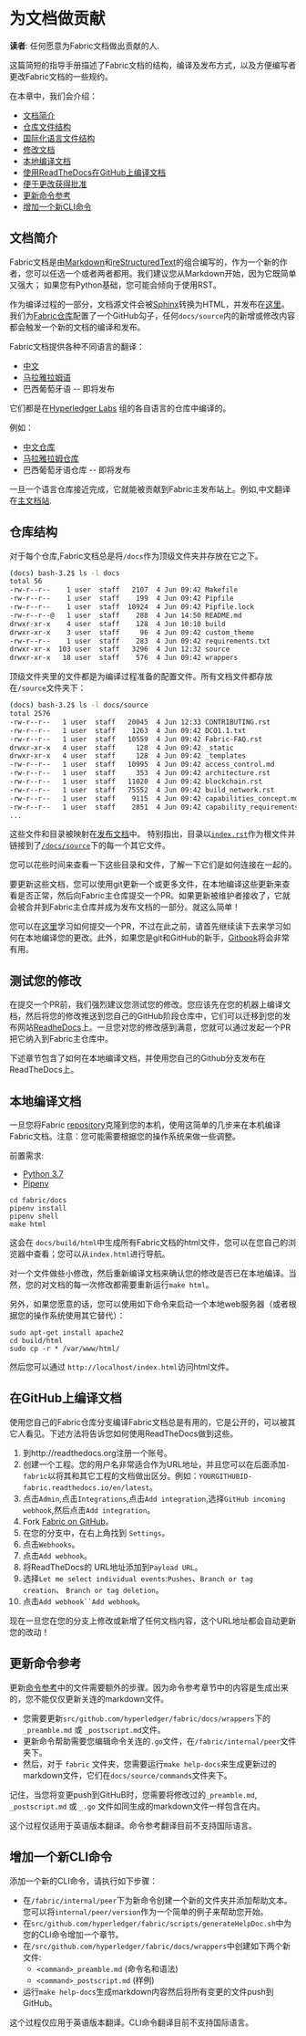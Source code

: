 # 为文档做贡献

**读者**: 任何愿意为Fabric文档做出贡献的人.

这篇简短的指导手册描述了Fabric文档的结构，编译及发布方式，以及方便编写者更改Fabric文档的一些规约。

在本章中，我们会介绍：
* [文档简介](#文档简介)
* [仓库文件结构](#仓库文件结构)
* [国际化语言文件结构](#国际化语言文件结构)
* [修改文档](#修改文档)
* [本地编译文档](#本地编译文档)
* [使用ReadTheDocs在GitHub上编译文档](#使用ReadTheDocs在GitHub上编译文档)
* [便于更改获得批准](#便于更改获得批准)
* [更新命令参考](#更新命令参考)
* [增加一个新CLI命令](#增加一个新CLI命令)

## 文档简介

Fabric文档是由[Markdown](https://www.markdownguide.org/)和[reStructuredText](http://docutils.sourceforge.net/rst.html)的组合编写的，作为一个新的作者，您可以任选一个或者两者都用。我们建议您从Markdown开始，因为它既简单又强大；
如果您有Python基础，您可能会倾向于使用RST。

作为编译过程的一部分，文档源文件会被[Sphinx](http://www.sphinx-doc.org/en/stable/)转换为HTML，并发布在[这里](http://hyperledger-fabric.readthedocs.io)。
我们为[Fabric仓库](https://github.com/hyperledger/fabric)配置了一个GitHub勾子，任何`docs/source`内的新增或修改内容都会触发一个新的文档的编译和发布。

Fabric文档提供各种不同语言的翻译：

  * [中文](https://hyperledger-fabric.readthedocs.io/zh_CN/latest/)
  * [马拉雅拉姆语](https://hyperledgerlabsml.readthedocs.io/en/latest/)
  * 巴西葡萄牙语 -- 即将发布

它们都是在[Hyperledger Labs](https://github.com/hyperledger-labs) 组的各自语言的仓库中编译的。

例如：

 * [中文仓库](https://github.com/hyperledger-labs/fabric-docs-cn)
 * [马拉雅拉姆仓库](https://github.com/hyperledger-labs/fabric-docs-ml)
 * 巴西葡萄牙语仓库 -- 即将发布

一旦一个语言仓库接近完成，它就能被贡献到Fabric主发布站上。例如,中文翻译在[主文档站](https://hyperledger-fabric.readthedocs.io/zh_CN/latest/).

## 仓库结构

对于每个仓库,Fabric文档总是将`/docs`作为顶级文件夹并存放在它之下。

```bash
(docs) bash-3.2$ ls -l docs
total 56
-rw-r--r--    1 user  staff   2107  4 Jun 09:42 Makefile
-rw-r--r--    1 user  staff    199  4 Jun 09:42 Pipfile
-rw-r--r--    1 user  staff  10924  4 Jun 09:42 Pipfile.lock
-rw-r--r--@   1 user  staff    288  4 Jun 14:50 README.md
drwxr-xr-x    4 user  staff    128  4 Jun 10:10 build
drwxr-xr-x    3 user  staff     96  4 Jun 09:42 custom_theme
-rw-r--r--    1 user  staff    283  4 Jun 09:42 requirements.txt
drwxr-xr-x  103 user  staff   3296  4 Jun 12:32 source
drwxr-xr-x   18 user  staff    576  4 Jun 09:42 wrappers
```

顶级文件夹里的文件都是为编译过程准备的配置文件。所有文档文件都存放在`/source`文件夹下：

```bash
(docs) bash-3.2$ ls -l docs/source
total 2576
-rw-r--r--   1 user  staff   20045  4 Jun 12:33 CONTRIBUTING.rst
-rw-r--r--   1 user  staff    1263  4 Jun 09:42 DCO1.1.txt
-rw-r--r--   1 user  staff   10559  4 Jun 09:42 Fabric-FAQ.rst
drwxr-xr-x   4 user  staff     128  4 Jun 09:42 _static
drwxr-xr-x   4 user  staff     128  4 Jun 09:42 _templates
-rw-r--r--   1 user  staff   10995  4 Jun 09:42 access_control.md
-rw-r--r--   1 user  staff     353  4 Jun 09:42 architecture.rst
-rw-r--r--   1 user  staff   11020  4 Jun 09:42 blockchain.rst
-rw-r--r--   1 user  staff   75552  4 Jun 09:42 build_network.rst
-rw-r--r--   1 user  staff    9115  4 Jun 09:42 capabilities_concept.md
-rw-r--r--   1 user  staff    2851  4 Jun 09:42 capability_requirements.rst
...
```

这些文件和目录被映射在[发布文档](https://hyperledger-fabric.readthedocs.io/en/latest/)中。
特别指出，目录以[`index.rst`](https://github.com/hyperledger/fabric/blob/master/docs/source/index.rst)作为根文件并链接到了[`/docs/source`](https://github.com/hyperledger/fabric/tree/master/docs/source)下的每一个其它文件。

您可以花些时间来查看一下这些目录和文件，了解一下它们是如何连接在一起的。

要更新这些文档，您可以使用git更新一个或更多文件，在本地编译这些更新来查看是否正常，然后向Fabric主仓库提交一个PR。如果更新被维护者接收了，它就会被合并到Fabric主仓库并成为发布文档的一部分。就这么简单！

您可以在[这里](./github/github.html)学习如何提交一个PR，不过在此之前，请首先继续读下去来学习如何在本地编译您的更改。此外，如果您是git和GitHub的新手，[Gitbook](https://git-scm.com/book/en/v2)将会非常有用。

## 测试您的修改

在提交一个PR前，我们强烈建议您测试您的修改。您应该先在您的机器上编译文档，然后将您的修改推送到您自己的GitHub阶段仓库中，它们可以迁移到您的发布网站[ReadheDocs](https://readthedocs.org/)上。一旦您对您的修改感到满意，您就可以通过发起一个PR把它纳入到Fabric主仓库中。

下述章节包含了如何在本地编译文档，并使用您自己的Github分支发布在ReadTheDocs上。

## 本地编译文档

一旦您将Fabric [repository]()克隆到您的本机，使用这简单的几步来在本机编译Fabric文档。注意：您可能需要根据您的操作系统来做一些调整。

前置需求:
 - [Python 3.7](https://wiki.python.org/moin/BeginnersGuide/Download)
 - [Pipenv](https://docs.pipenv.org/en/latest/#install-pipenv-today) 

```
cd fabric/docs
pipenv install
pipenv shell
make html
```

这会在 `docs/build/html`中生成所有Fabric文档的html文件，您可以在您自己的浏览器中查看；您可以从`index.html`进行导航。

对一个文件做些小修改，然后重新编译文档来确认您的修改是否已在本地编译。当然，您的对文档的每一次修改都需要重新运行`make html`。

另外，如果您愿意的话，您可以使用如下命令来启动一个本地web服务器（或者根据您的操作系统使用其它替代）：

```
sudo apt-get install apache2
cd build/html
sudo cp -r * /var/www/html/
```

然后您可以通过 `http://localhost/index.html`访问html文件。

## 在GitHub上编译文档

使用您自己的Fabric仓库分支编译Fabric文档总是有用的，它是公开的，可以被其它人看见。下述方法将告诉您如何使用ReadTheDocs做到这些。

1. 到http://readthedocs.org注册一个账号。
2. 创建一个工程。您的用户名非常适合作为URL地址，并且您可以在后面添加`-fabric`以将其和其它工程的文档做出区分。例如：`YOURGITHUBID-fabric.readthedocs.io/en/latest`。
3. 点击`Admin`,点击`Integrations`,点击`Add integration`,选择`GitHub incoming webhook`,然后点击`Add integration`。
4. Fork [Fabric on GitHub](https://github.com/hyperledger/fabric)。
5. 在您的分支中，在右上角找到 `Settings`。
6. 点击`Webhooks`。
7. 点击`Add webhook`。
8. 将ReadTheDocs的 URL地址添加到`Payload URL`。
9. 选择`Let me select individual events`:`Pushes`、`Branch or tag creation`、
   `Branch or tag deletion`。
10. 点击`Add webhook``Add webhook`。

现在一旦您在您的分支上修改或新增了任何文档内容，这个URL地址都会自动更新您的改动！

## 更新命令参考

更新[命令参考](https://hyperledger-fabric.readthedocs.io/en/latest/command_ref.html)中的文件需要额外的步骤。因为命令参考章节中的内容是生成出来的，您不能仅仅更新关连的markdown文件。
- 您需要更新`src/github.com/hyperledger/fabric/docs/wrappers`下的`_preamble.md` 或 `_postscript.md`文件。
- 更新命令帮助需要您编辑命令关连的`.go`文件，在`/fabric/internal/peer`文件夹下。
- 然后，对于 `fabric` 文件夹，您需要运行`make help-docs`来生成更新过的markdown文件，它们在`docs/source/commands`文件夹下。

记住，当您将变更push到GitHuB时，您需要将修改过的`_preamble.md`, `_postscript.md` 或 `_.go` 文件如同生成的markdown文件一样包含在内。

这个过程仅适用于英语版本翻译。命令参考翻译目前不支持国际语言。

## 增加一个新CLI命令

添加一个新的CLI命令，请执行如下步骤：

- 在`/fabric/internal/peer`下为新命令创建一个新的文件夹并添加帮助文本。您可以将`internal/peer/version`作为一个简单的例子来帮助您开始。
- 在`src/github.com/hyperledger/fabric/scripts/generateHelpDoc.sh`中为您的CLI命令增加一个章节。
- 在`/src/github.com/hyperledger/fabric/docs/wrappers`中创建如下两个新文件:
  - `<command>_preamble.md` (命令名和语法)
  - `<command>_postscript.md` (样例)
- 运行`make help-docs`生成markdown内容然后将所有变更的文件push到GitHub。


这个过程仅应用于英语版本翻译。CLI命令翻译目前不支持国际语言。

<!--- Licensed under Creative Commons Attribution 4.0 International License
https://creativecommons.org/licenses/by/4.0/ -->

